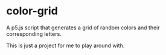 # color-grid
A p5.js script that generates a grid of random colors and their corresponding letters.

This is just a project for me to play around with. 
